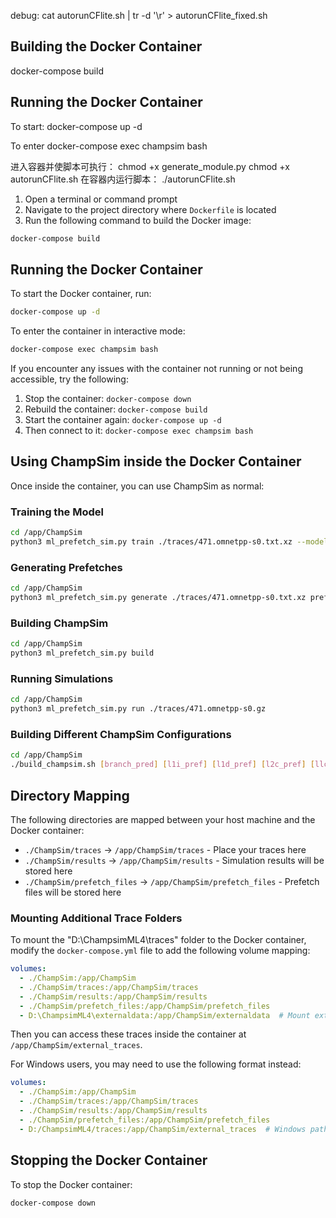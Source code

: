 debug: 
cat autorunCFlite.sh | tr -d '\r' > autorunCFlite_fixed.sh
## Building the Docker Container
docker-compose build
## Running the Docker Container
To start:
docker-compose up -d

To enter 
docker-compose exec champsim bash

进入容器并使脚本可执行：
chmod +x generate_module.py
chmod +x autorunCFlite.sh
在容器内运行脚本：
  ./autorunCFlite.sh


1. Open a terminal or command prompt
2. Navigate to the project directory where `Dockerfile` is located
3. Run the following command to build the Docker image:

```bash
docker-compose build
```

## Running the Docker Container

To start the Docker container, run:

```bash
docker-compose up -d
```

To enter the container in interactive mode:

```bash
docker-compose exec champsim bash
```

If you encounter any issues with the container not running or not being accessible, try the following:

1. Stop the container: `docker-compose down`
2. Rebuild the container: `docker-compose build`
3. Start the container again: `docker-compose up -d`
4. Then connect to it: `docker-compose exec champsim bash`

## Using ChampSim inside the Docker Container

Once inside the container, you can use ChampSim as normal:

### Training the Model

```bash
cd /app/ChampSim
python3 ml_prefetch_sim.py train ./traces/471.omnetpp-s0.txt.xz --model ./model/model_471
```


### Generating Prefetches

```bash
cd /app/ChampSim
python3 ml_prefetch_sim.py generate ./traces/471.omnetpp-s0.txt.xz prefetches_471.txt --model ./model/model_471
```

### Building ChampSim

```bash
cd /app/ChampSim
python3 ml_prefetch_sim.py build
```

### Running Simulations

```bash
cd /app/ChampSim
python3 ml_prefetch_sim.py run ./traces/471.omnetpp-s0.gz
```

### Building Different ChampSim Configurations

```bash
cd /app/ChampSim
./build_champsim.sh [branch_pred] [l1i_pref] [l1d_pref] [l2c_pref] [llc_pref] [llc_repl] [num_core]
```

## Directory Mapping

The following directories are mapped between your host machine and the Docker container:

- `./ChampSim/traces` → `/app/ChampSim/traces` - Place your traces here
- `./ChampSim/results` → `/app/ChampSim/results` - Simulation results will be stored here
- `./ChampSim/prefetch_files` → `/app/ChampSim/prefetch_files` - Prefetch files will be stored here

### Mounting Additional Trace Folders

To mount the "D:\ChampsimML4\traces" folder to the Docker container, modify the `docker-compose.yml` file to add the following volume mapping:

```yaml
volumes:
  - ./ChampSim:/app/ChampSim
  - ./ChampSim/traces:/app/ChampSim/traces
  - ./ChampSim/results:/app/ChampSim/results
  - ./ChampSim/prefetch_files:/app/ChampSim/prefetch_files
  - D:\ChampsimML4\externaldata:/app/ChampSim/externaldata  # Mount external traces folder
```

Then you can access these traces inside the container at `/app/ChampSim/external_traces`.

For Windows users, you may need to use the following format instead:

```yaml
volumes:
  - ./ChampSim:/app/ChampSim
  - ./ChampSim/traces:/app/ChampSim/traces
  - ./ChampSim/results:/app/ChampSim/results
  - ./ChampSim/prefetch_files:/app/ChampSim/prefetch_files
  - D:/ChampsimML4/traces:/app/ChampSim/external_traces  # Windows path format
```

## Stopping the Docker Container

To stop the Docker container:

```bash
docker-compose down
